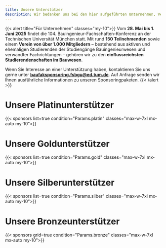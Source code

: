 ```yaml
---
title: Unsere Unterstützer
description: Wir bedanken uns bei den hier aufgeführten Unternehmen, Vereinen und Organisationen herzlich für Ihre Unterstützung, ohne deren die Durchführung der 104. BauFaK in München nicht möglich wäre. Worte dieser Sponsoren findet ihr hier auf der Webseite, auf Flyern in den Willkommenstüten, im Pre- und Endreader und an vielen weiteren Stellen.
---
```


{{< alert title="Für Unternehmen" classes="my-10">}}
Vom **28. Mai bis 1. Juni 2025** findet die 104. Bauingenieur-Fachschaften-Konferenz an der Technischen Universität München statt. Mit rund **150 Teilnehmenden** sowie einem **Verein von über 1.000 Mitgliedern** – bestehend aus aktiven und ehemaligen Studierenden der Studiengänge Bauingenieurwesen und verwandter Fachrichtungen – gehören wir zu den **einflussreichsten Studierendenschaften im Bauwesen**.

Wenn Sie Interesse an einer Unterstützung haben, kontaktieren Sie uns gerne unter **[baufaksponsoring.fsbgu@ed.tum.de](mailto:baufaksponsoring.fsbgu@ed.tum.de)**. Auf Anfrage senden wir Ihnen ausführliche Informationen zu unseren Sponsoringpaketen.
{{< /alert >}}

# Unsere Platinunterstützer

{{< sponsors list=true condition="Params.platin" classes="max-w-7xl mx-auto my-10">}}

# Unsere Goldunterstützer

{{< sponsors list=true condition="Params.gold" classes="max-w-7xl mx-auto my-10">}}

# Unsere Silberunterstützer

{{< sponsors list=true condition="Params.silber" classes="max-w-7xl mx-auto my-10">}}

# Unsere Bronzeunterstützer

{{< sponsors grid=true condition="Params.bronze" classes="max-w-7xl mx-auto my-10">}}